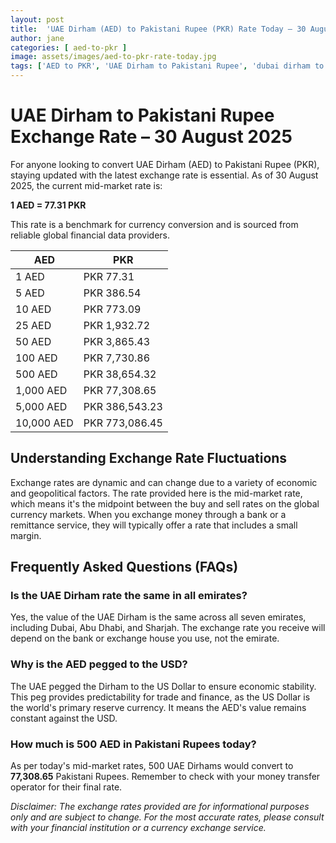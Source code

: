 ```yaml
---
layout: post
title:  'UAE Dirham (AED) to Pakistani Rupee (PKR) Rate Today – 30 August 2025'
author: jane
categories: [ aed-to-pkr ]
image: assets/images/aed-to-pkr-rate-today.jpg
tags: ['AED to PKR', 'UAE Dirham to Pakistani Rupee', 'dubai dirham to pkr', 'dirham rate in pakistan today', 'uae exchange rate pakistan']
---
```


# UAE Dirham to Pakistani Rupee Exchange Rate – 30 August 2025

For anyone looking to convert UAE Dirham (AED) to Pakistani Rupee (PKR), staying updated with the latest exchange rate is essential. As of 30 August 2025, the current mid-market rate is:

**1 AED = 77.31 PKR**

This rate is a benchmark for currency conversion and is sourced from reliable global financial data providers.

| AED | PKR |
| --- | --- |
| 1 AED | PKR 77.31 |
| 5 AED | PKR 386.54 |
| 10 AED | PKR 773.09 |
| 25 AED | PKR 1,932.72 |
| 50 AED | PKR 3,865.43 |
| 100 AED | PKR 7,730.86 |
| 500 AED | PKR 38,654.32 |
| 1,000 AED | PKR 77,308.65 |
| 5,000 AED | PKR 386,543.23 |
| 10,000 AED | PKR 773,086.45 |


## Understanding Exchange Rate Fluctuations

Exchange rates are dynamic and can change due to a variety of economic and geopolitical factors. The rate provided here is the mid-market rate, which means it's the midpoint between the buy and sell rates on the global currency markets. When you exchange money through a bank or a remittance service, they will typically offer a rate that includes a small margin.

## Frequently Asked Questions (FAQs)

### Is the UAE Dirham rate the same in all emirates?

Yes, the value of the UAE Dirham is the same across all seven emirates, including Dubai, Abu Dhabi, and Sharjah. The exchange rate you receive will depend on the bank or exchange house you use, not the emirate.

### Why is the AED pegged to the USD?

The UAE pegged the Dirham to the US Dollar to ensure economic stability. This peg provides predictability for trade and finance, as the US Dollar is the world's primary reserve currency. It means the AED's value remains constant against the USD.

### How much is 500 AED in Pakistani Rupees today?

As per today's mid-market rates, 500 UAE Dirhams would convert to **77,308.65** Pakistani Rupees. Remember to check with your money transfer operator for their final rate.



*Disclaimer: The exchange rates provided are for informational purposes only and are subject to change. For the most accurate rates, please consult with your financial institution or a currency exchange service.*
